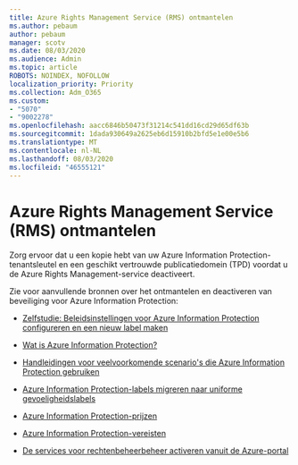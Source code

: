 ```yaml
---
title: Azure Rights Management Service (RMS) ontmantelen
ms.author: pebaum
author: pebaum
manager: scotv
ms.date: 08/03/2020
ms.audience: Admin
ms.topic: article
ROBOTS: NOINDEX, NOFOLLOW
localization_priority: Priority
ms.collection: Adm_O365
ms.custom:
- "5070"
- "9002278"
ms.openlocfilehash: aacc6846b50473f31214c541dd16cd29d65df63b
ms.sourcegitcommit: 1dada930649a2625eb6d15910b2bfd5e1e00e5b6
ms.translationtype: MT
ms.contentlocale: nl-NL
ms.lasthandoff: 08/03/2020
ms.locfileid: "46555121"
---
```

# <a name="decommission-azure-rights-management-service-rms"></a>Azure Rights Management Service (RMS) ontmantelen

Zorg ervoor dat u een kopie hebt van uw Azure Information Protection-tenantsleutel en een geschikt vertrouwde publicatiedomein (TPD) voordat u de Azure Rights Management-service deactiveert.

Zie voor aanvullende bronnen over het ontmantelen en deactiveren van beveiliging voor Azure Information Protection:

- [Zelfstudie: Beleidsinstellingen voor Azure Information Protection configureren en een nieuw label maken](https://docs.microsoft.com/azure/information-protection/get-started/infoprotect-quick-start-tutorial)
- [Wat is Azure Information Protection?](https://docs.microsoft.com/azure/information-protection/what-is-information-protection)
- [Handleidingen voor veelvoorkomende scenario's die Azure Information Protection gebruiken](https://docs.microsoft.com/azure/information-protection/how-to-guides)  
    
- [Azure Information Protection-labels migreren naar uniforme gevoeligheidslabels](https://docs.microsoft.com/azure/information-protection/configure-policy-migrate-labels)  
    
- [Azure Information Protection-prijzen](https://azure.microsoft.com/pricing/details/information-protection)  
    
- [Azure Information Protection-vereisten](https://docs.microsoft.com/azure/information-protection/get-started/requirements)  
    
- [De services voor rechtenbeheerbeheer activeren vanuit de Azure-portal](https://docs.microsoft.com/azure/information-protection/deploy-use/activate-azure)